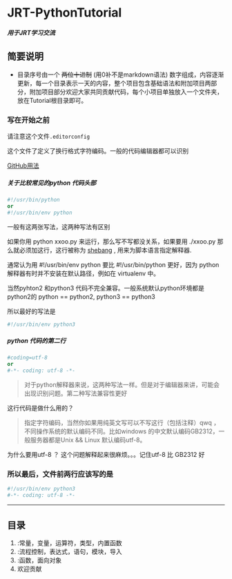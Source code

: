 # JRT-PythonTutorial
**_用于JRT学习交流_**

## 简要说明
- 目录序号由一个 ~~两位十进制~~ (用0补不是markdown语法) 数字组成，内容逐渐更新，每一个目录表示一天的内容，整个项目包含基础语法和附加项目两部分，附加项目部分欢迎大家共同贡献代码，每个小项目单独放入一个文件夹，放在Tutorial根目录即可。

### 写在开始之前

请注意这个文件`.editorconfig`

这个文件了定义了换行格式字符编码。一般的代码编辑器都可以识别


[GitHub用法](./01/GithubTutorial.md)

##### 关于比较常见的python 代码头部
```python
#!/usr/bin/python
or
#!/usr/bin/env python
```
一般有这两张写法，这两种写法有区别

如果你用 python xxoo.py 来运行，那么写不写都没关系，如果要用 ./xxoo.py 那么就必须加这行，这行被称为 [shebang](https://zh.wikipedia.org/wiki/Shebang) , 用来为脚本语言指定解释器.

通常认为用 #!/usr/bin/env python 要比 #!/usr/bin/python 更好，因为 python 解释器有时并不安装在默认路径，例如在 virtualenv 中。

当然pyhton2 和python3 代码不完全兼容。一般系统默认python环境都是python2的  python == python2, python3 == python3

所以最好的写法是

```python
#!/usr/bin/env python3
```

##### python 代码的第二行
```python
#coding=utf-8
or
#-*- coding: utf-8 -*-
```
> 对于python解释器来说，这两种写法一样。但是对于编辑器来讲，可能会出现识别问题。第二种写法兼容性更好

这行代码是做什么用的？

> 指定字符编码，当然你如果用纯英文写可以不写这行（包括注释）qwq ， 不同操作系统的默认编码不同。比如windows 的中文默认编码GB2312，一般服务器都是Unix && Linux 默认编码utf-8。

为什么要用utf-8 ？ 这个问题解释起来很麻烦。。。记住utf-8 比 GB2312 好


### 所以最后，文件前两行应该写的是

```python
#!/usr/bin/env python3
#-*- coding: utf-8 -*-
```

***

## 目录
1. :常量，变量，运算符，类型，内置函数
2. :流程控制，表达式，语句，模块，导入
3. :函数，面向对象
4.  欢迎贡献
